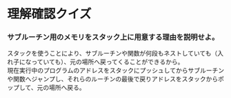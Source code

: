 # 理解確認クイズ

### サブルーチン用のメモリをスタック上に用意する理由を説明せよ。

スタックを使うことにより、サブルーチンや関数が何段もネストしていても（入れ子になっていても）、元の場所へ戻ってくることができるから。\
現在実行中のプログラムのアドレスをスタックにプッシュしてからサブルーチンや関数へジャンプし、それらのルーチンの最後で戻りアドレスをスタックからポップして、元の場所へ戻る。
